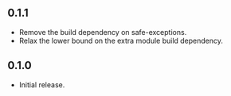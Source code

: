## 0.1.1

* Remove the build dependency on safe-exceptions.
* Relax the lower bound on the extra module build dependency.

## 0.1.0

* Initial release.

